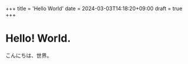 +++
title = 'Hello World'
date = 2024-03-03T14:18:20+09:00
draft = true
+++
# Hello! World.

こんにちは、世界。